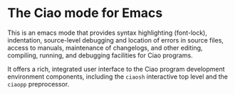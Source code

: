 # The Ciao mode for Emacs

This is an emacs mode that provides syntax highlighting (font-lock),
indentation, source-level debugging and location of errors in source
files, access to manuals, maintenance of changelogs, and other
editing, compiling, running, and debugging facilities for Ciao
programs.

It offers a rich, integrated user interface to the Ciao program
development environment components, including the `ciaosh` interactive
top level and the `ciaopp` preprocessor.

